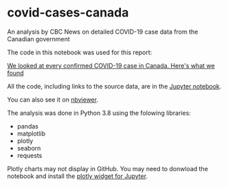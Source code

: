 # covid-cases-canada

An analysis by CBC News on detailed COVID-19 case data from the Canadian government

The code in this notebook was used for this report:

[We looked at every confirmed COVID-19 case in Canada. Here's what we found](https://www.cbc.ca/news/canada/public-health-agency-of-canada-covid-19-statistics-1.5733069)

All the code, including links to the source data, are in the [Jupyter notebook](https://github.com/robroc/covid-cases-canada/blob/master/canada_covid_cases_analysis.ipynb).

You can also see it on [nbviewer](https://nbviewer.jupyter.org/github/robroc/covid-cases-canada/blob/bb3c498a9255f5b5999dc07dd029202e7d1728b9/canada_covid_cases_analysis.ipynb).

The analysis was done in Python 3.8 using the folowing libraries:

- pandas
- matplotlib
- plotly
- seaborn
- requests

Plotly charts may not display in GitHub. You may need to donwload the notebook and install the [plotly widget for Jupyter](https://plotly.com/python/getting-started/).
